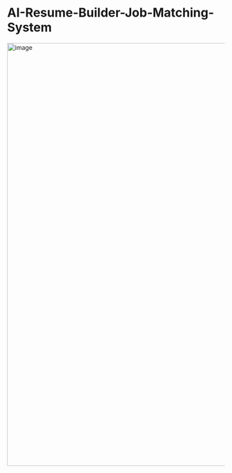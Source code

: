 # AI-Resume-Builder-Job-Matching-System

<img width="1920" height="977" alt="image" src="https://github.com/user-attachments/assets/95956b6d-da3d-42fe-9ab7-7f70bca158b5" />

